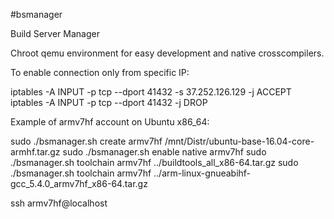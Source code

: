 #bsmanager

Build Server Manager

Chroot qemu environment for easy development and native crosscompilers.

To enable connection only from specific IP:

iptables -A INPUT -p tcp --dport 41432 -s 37.252.126.129 -j ACCEPT 
iptables -A INPUT -p tcp --dport 41432 -j DROP

Example of armv7hf account on Ubuntu x86_64:

sudo ./bsmanager.sh create armv7hf /mnt/Distr/ubuntu-base-16.04-core-armhf.tar.gz
sudo ./bsmanager.sh enable native armv7hf
sudo ./bsmanager.sh toolchain armv7hf ../buildtools_all_x86-64.tar.gz
sudo ./bsmanager.sh toolchain armv7hf ../arm-linux-gnueabihf-gcc_5.4.0_armv7hf_x86-64.tar.gz

ssh armv7hf@localhost
